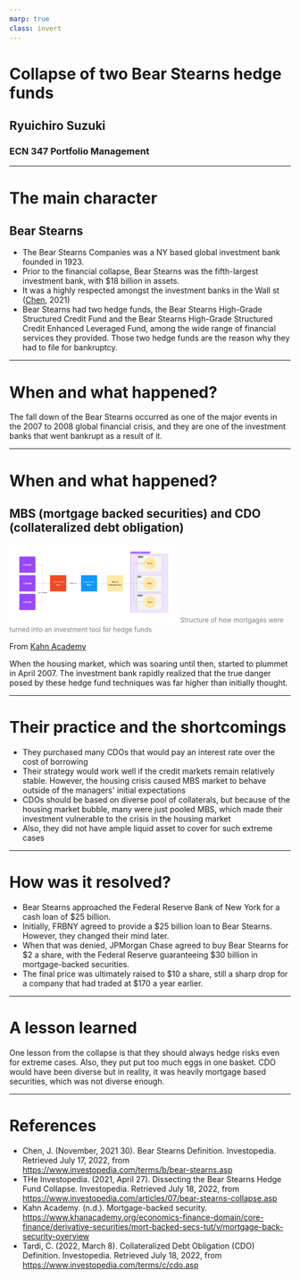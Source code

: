 ```yaml
---
marp: true
class: invert
---
```

# Collapse of two Bear Stearns hedge funds
## Ryuichiro Suzuki
### ECN 347 Portfolio Management
---
# The main character
## Bear Stearns
- The Bear Stearns Companies was a NY based global investment bank founded in 1923.
- Prior to the financial collapse, Bear Stearns was the fifth-largest investment bank, with $18 billion in assets.
- It was a highly respected amongst the investment banks in the Wall st
([Chen](https://www.investopedia.com/terms/b/bear-stearns.asp), 2021)
- Bear Stearns had two hedge funds, the Bear Stearns High-Grade Structured Credit Fund and the Bear Stearns High-Grade Structured Credit Enhanced Leveraged Fund, among the wide range of financial services they provided. Those two hedge funds are the reason why they had to file for bankruptcy.

---
# When and what happened?
The fall down of the Bear Stearns occurred as one of the major events in the 2007 to 2008 global financial crisis, and they are one of the investment banks that went bankrupt as a result of it.

---
# When and what happened?
## MBS (mortgage backed securities) and CDO (collateralized debt obligation)
<img src="cdo.jpg" height="40%" width="60%" />
<small style="color: grey;">Structure of how mortgages were turned into an investment tool for hedge funds</small>

From [Kahn Academy](https://www.khanacademy.org/economics-finance-domain/core-finance/derivative-securities)

When the housing market, which was soaring until then, started to plummet in April 2007. The investment bank rapidly realized that the true danger posed by these hedge fund techniques was far higher than initially thought.

---
# Their practice and the shortcomings
- They purchased many CDOs that would pay an interest rate over the cost of borrowing
- Their strategy would work well if the credit markets remain relatively stable. However, the housing crisis caused MBS market to behave outside of the managers' initial expectations
- CDOs should be based on diverse pool of collaterals, but because of the housing market bubble, many were just pooled MBS, which made their investment vulnerable to the crisis in the housing market
- Also, they did not have ample liquid asset to cover for such extreme cases

---

# How was it resolved?
- Bear Stearns approached the Federal Reserve Bank of New York for a cash loan of $25 billion.
- Initially, FRBNY agreed to provide a $25 billion loan to Bear Stearns. However, they changed their mind later.
- When that was denied, JPMorgan Chase agreed to buy Bear Stearns for $2 a share, with the Federal Reserve guaranteeing $30 billion in mortgage-backed securities.
- The final price was ultimately raised to $10 a share, still a sharp drop for a company that had traded at $170 a year earlier.

---
# A lesson learned

One lesson from the collapse is that they should always hedge risks even for extreme cases. Also, they put put too much eggs in one basket. CDO would have been diverse but in reality, it was heavily mortgage based securities, which was not diverse enough.

---
# References
- Chen, J. (November, 2021 30). Bear Stearns Definition. Investopedia. Retrieved July 17, 2022, from https://www.investopedia.com/terms/b/bear-stearns.asp
- THe Investopedia. (2021, April 27). Dissecting the Bear Stearns Hedge Fund Collapse. Investopedia. Retrieved July 18, 2022, from https://www.investopedia.com/articles/07/bear-stearns-collapse.asp
- Kahn Academy. (n.d.). Mortgage-backed security. https://www.khanacademy.org/economics-finance-domain/core-finance/derivative-securities/mort-backed-secs-tut/v/mortgage-back-security-overview
- Tardi, C. (2022, March 8). Collateralized Debt Obligation (CDO) Definition. Investopedia. Retrieved July 18, 2022, from https://www.investopedia.com/terms/c/cdo.asp

